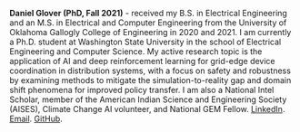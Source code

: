 **Daniel Glover (PhD, Fall 2021)** - received my B.S. in Electrical Engineering and an M.S. in Electrical and Computer Engineering from the University of Oklahoma Gallogly College of Engineering in 2020 and 2021.  I am currently a Ph.D. student at Washington State University in the school of Electrical Engineering and Computer Science.  My active research topic is the application of AI and deep reinforcement learning for grid-edge device coordination in distribution systems, with a focus on safety and robustness by examining methods to mitigate the simulation-to-reality gap and domain shift phenomena for improved policy transfer.  I am also a National Intel Scholar, member of the American Indian Science and Engineering Society (AISES), Climate Change AI volunteer, and National GEM Fellow.   [LinkedIn](http://www.linkedin.com/in/daniel-glover-59b52a188). [Email](mailto:daniel.glover1@wsu.edu). [GitHub](https://github.com/dgloves).
